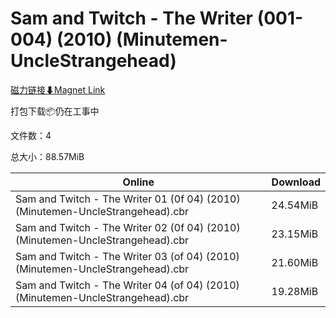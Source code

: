 # Sam and Twitch - The Writer (001-004) (2010) (Minutemen-UncleStrangehead)

[磁力链接⬇Magnet Link](magnet:?xt=urn:btih:72550cd67e4d4eb92ca73b76d7a2d7be92f90c31&dn=Sam%20and%20Twitch%20-%20The%20Writer%20%28001-004%29%20%282010%29%20%28Minutemen-UncleStrangehead%29)

打包下载📦仍在工事中

文件数：4

总大小：88.57MiB

Online | Download
--- | ---
Sam and Twitch - The Writer 01 (0f 04) (2010) (Minutemen-UncleStrangehead).cbr | 24.54MiB
Sam and Twitch - The Writer 02 (0f 04) (2010) (Minutemen-UncleStrangehead).cbr | 23.15MiB
Sam and Twitch - The Writer 03 (of 04) (2010) (Minutemen-UncleStrangehead).cbr | 21.60MiB
Sam and Twitch - The Writer 04 (of 04) (2010) (Minutemen-UncleStrangehead).cbr | 19.28MiB